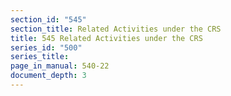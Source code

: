 ```yaml
---
section_id: "545"
section_title: Related Activities under the CRS
title: 545 Related Activities under the CRS
series_id: "500"
series_title: 
page_in_manual: 540-22
document_depth: 3
---
```

